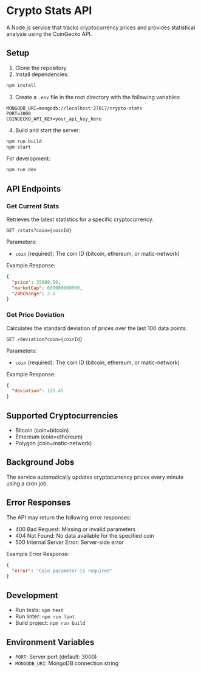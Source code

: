# Crypto Stats API

A Node.js service that tracks cryptocurrency prices and provides statistical analysis using the CoinGecko API.

## Setup

1. Clone the repository
2. Install dependencies:
```bash
npm install
```
3. Create a `.env` file in the root directory with the following variables:
```env
MONGODB_URI=mongodb://localhost:27017/crypto-stats
PORT=3000
COINGECKO_API_KEY=your_api_key_here
```
4. Build and start the server:
```bash
npm run build
npm start
```

For development:
```bash
npm run dev
```

## API Endpoints

### Get Current Stats

Retrieves the latest statistics for a specific cryptocurrency.

```
GET /stats?coin={coinId}
```

Parameters:
- `coin` (required): The coin ID (bitcoin, ethereum, or matic-network)

Example Response:
```json
{
  "price": 35000.50,
  "marketCap": 680000000000,
  "24hChange": 2.5
}
```

### Get Price Deviation

Calculates the standard deviation of prices over the last 100 data points.

```
GET /deviation?coin={coinId}
```

Parameters:
- `coin` (required): The coin ID (bitcoin, ethereum, or matic-network)

Example Response:
```json
{
  "deviation": 125.45
}
```

## Supported Cryptocurrencies

- Bitcoin (coin=bitcoin)
- Ethereum (coin=ethereum)
- Polygon (coin=matic-network)

## Background Jobs

The service automatically updates cryptocurrency prices every minute using a cron job.

## Error Responses

The API may return the following error responses:

- 400 Bad Request: Missing or invalid parameters
- 404 Not Found: No data available for the specified coin
- 500 Internal Server Error: Server-side error

Example Error Response:
```json
{
  "error": "Coin parameter is required"
}
```

## Development

- Run tests: `npm test`
- Run linter: `npm run lint`
- Build project: `npm run build`

## Environment Variables

- `PORT`: Server port (default: 3000)
- `MONGODB_URI`: MongoDB connection string
